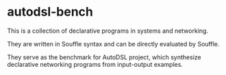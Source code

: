 # autodsl-bench

This is a collection of declarative programs in systems and networking. 

They are written in Souffle syntax and can be directly evaluated by Souffle.

They serve as the benchmark for AutoDSL project, which synthesize declarative networking programs from input-output examples.

